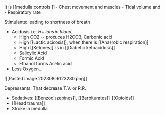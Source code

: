 It is [[medulla controls ]]
	- Chest movement and muscles
	- Tidal volume and 
	- Respiratory rate

Stimulants: leading to shortness of breath
- Acidosis i.e. *H+ ions in blood*,
	- High CO2 -- produces H2CO3, Carbonic acid
	- High [[Lactic acidosis]], when there is [[Anaerobic respiration]] 
	- High [[Ketones]] as in [[Diabetic ketoacidosis]] 
	- Salicylic Acid
	- Formic Acid
	- Ethanol forms Acetic acid
- Less Oxygen...

![[Pasted image 20230806123230.png]]

Depressants: That decrease T.V. or R.R.
- Sedatives: [[Benzodiazepines]], [[Barbiturates]], [[Opioids]] 
- [[Head trauma]]
- Stroke in medulla


